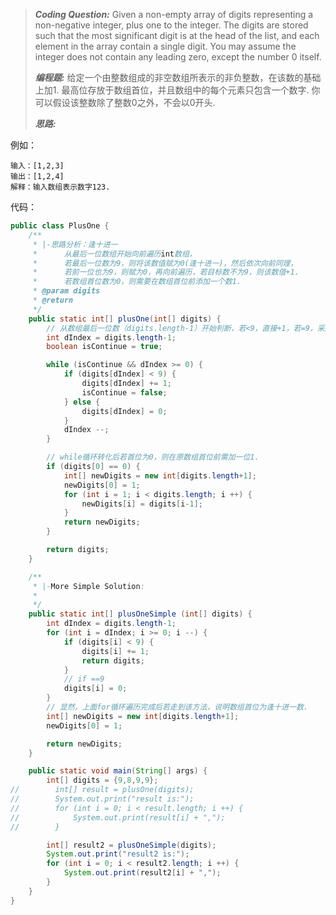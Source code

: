 > ***Coding Question:***
> Given a non-empty array of digits representing a non-negative integer, plus one to the integer.
> The digits are stored such that the most significant digit is at the head of the list, and each element in the array contain a single digit.
> You may assume the integer does not contain any leading zero, except the number 0 itself.
>
> ***编程题:***
> 给定一个由整数组成的非空数组所表示的非负整数，在该数的基础上加1.
> 最高位存放于数组首位，并且数组中的每个元素只包含一个数字.
> 你可以假设该整数除了整数0之外，不会以0开头.
> 
> ***思路:***
> 
> 
>

例如：
```
输入：[1,2,3]
输出：[1,2,4]
解释：输入数组表示数字123.
```
代码：
```java
public class PlusOne {
    /**
     * |-思路分析：逢十进一
     *      从最后一位数组开始向前遍历int数组，
     *      若最后一位数为9，则将该数值赋为0(逢十进一)，然后依次向前同理，
     *      若前一位也为9，则赋为0，再向前遍历，若目标数不为9，则该数值+1.
     *      若数组首位数为0，则需要在数组首位前添加一个数1.
     * @param digits
     * @return
     */
    public static int[] plusOne(int[] digits) {
        // 从数组最后一位数（digits.length-1）开始判断，若<9，直接+1，若=9，采用逢十进一方法.
        int dIndex = digits.length-1;
        boolean isContinue = true;

        while (isContinue && dIndex >= 0) {
            if (digits[dIndex] < 9) {
                digits[dIndex] += 1;
                isContinue = false;
            } else {
                digits[dIndex] = 0;
            }
            dIndex --;
        }

        // while循环转化后若首位为0，则在原数组首位前需加一位1.
        if (digits[0] == 0) {
            int[] newDigits = new int[digits.length+1];
            newDigits[0] = 1;
            for (int i = 1; i < digits.length; i ++) {
                newDigits[i] = digits[i-1];
            }
            return newDigits;
        }

        return digits;
    }

    /**
     * |-More Simple Solution:
     *
     */
    public static int[] plusOneSimple (int[] digits) {
        int dIndex = digits.length-1;
        for (int i = dIndex; i >= 0; i --) {
            if (digits[i] < 9) {
                digits[i] += 1;
                return digits;
            }
            // if ==9
            digits[i] = 0;
        }
        // 显然，上面for循环遍历完成后若走到该方法，说明数组首位为逢十进一数.
        int[] newDigits = new int[digits.length+1];
        newDigits[0] = 1;

        return newDigits;
    }

    public static void main(String[] args) {
        int[] digits = {9,8,9,9};
//        int[] result = plusOne(digits);
//        System.out.print("result is:");
//        for (int i = 0; i < result.length; i ++) {
//            System.out.print(result[i] + ",");
//        }

        int[] result2 = plusOneSimple(digits);
        System.out.print("result2 is:");
        for (int i = 0; i < result2.length; i ++) {
            System.out.print(result2[i] + ",");
        }
    }
}
```
